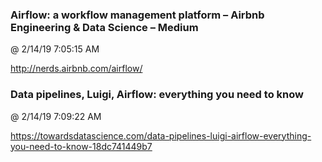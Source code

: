 ﻿

### Airflow: a workflow management platform – Airbnb Engineering & Data Science – Medium
@ 2/14/19 7:05:15 AM

http://nerds.airbnb.com/airflow/



### Data pipelines, Luigi, Airflow: everything you need to know
@ 2/14/19 7:09:22 AM

https://towardsdatascience.com/data-pipelines-luigi-airflow-everything-you-need-to-know-18dc741449b7

